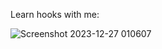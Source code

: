 Learn hooks with me:

![Screenshot 2023-12-27 010607](https://github.com/rizzabh/react-hooks/assets/133371863/82580db4-ce7a-4241-8f80-fdf723a1b756)
